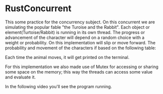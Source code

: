 # RustConcurrent
This some practice for the concurrency subject. On this concurrent
we are simulating the popular fable "the Turoise and the Rabbit".
Each object or element(Turtoise/Rabbit) is running in its own thread.
The progress or advancement of the character will depend on a random
choice with a weight or probability. On this implementation will slip
or move forward. The probability and movement of the characters if based
on the following table:


Each time the animal moves, it will get printed on the terminal.

For this implementation we also made use of Mutex for accessing or
sharing some space on the memory; this way the threads can access 
some value and evaluate it.

In the following video you'll see the program running.

